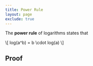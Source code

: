 ```yaml
---
title: Power Rule
layout: page
exclude: true
---
```


<script type="text/javascript" src="https://cdnjs.cloudflare.com/ajax/libs/mathjax/2.7.0/MathJax.js?config=TeX-AMS_CHTML"></script>

The **power rule** of logarithms states that

\\[ log(a^b) = b \cdot log(a) \\]

## Proof